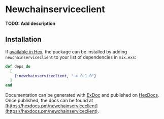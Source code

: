 # Newchainserviceclient

**TODO: Add description**

## Installation

If [available in Hex](https://hex.pm/docs/publish), the package can be installed
by adding `newchainserviceclient` to your list of dependencies in `mix.exs`:

```elixir
def deps do
  [
    {:newchainserviceclient, "~> 0.1.0"}
  ]
end
```

Documentation can be generated with [ExDoc](https://github.com/elixir-lang/ex_doc)
and published on [HexDocs](https://hexdocs.pm). Once published, the docs can
be found at [https://hexdocs.pm/newchainserviceclient](https://hexdocs.pm/newchainserviceclient).

